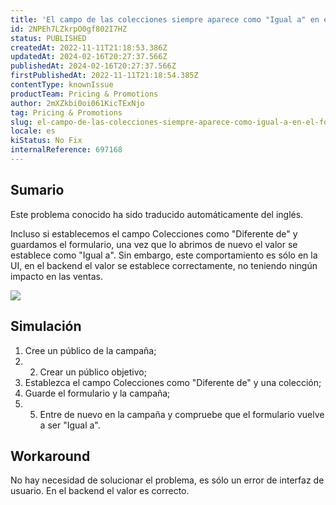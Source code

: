 ```yaml
---
title: 'El campo de las colecciones siempre aparece como "Igual a" en el formulario de audiencia de la campaña'
id: 2NPEh7LZkrpO0gf802I7HZ
status: PUBLISHED
createdAt: 2022-11-11T21:18:53.386Z
updatedAt: 2024-02-16T20:27:37.566Z
publishedAt: 2024-02-16T20:27:37.566Z
firstPublishedAt: 2022-11-11T21:18:54.385Z
contentType: knownIssue
productTeam: Pricing & Promotions
author: 2mXZkbi0oi061KicTExNjo
tag: Pricing & Promotions
slug: el-campo-de-las-colecciones-siempre-aparece-como-igual-a-en-el-formulario-de-audiencia-de-la-campana
locale: es
kiStatus: No Fix
internalReference: 697168
---
```


## Sumario

<div class="alert alert-info">
  <p>Este problema conocido ha sido traducido automáticamente del inglés.</p>
</div>



Incluso si establecemos el campo Colecciones como "Diferente de" y guardamos el formulario, una vez que lo abrimos de nuevo el valor se establece como "Igual a". Sin embargo, este comportamiento es sólo en la UI, en el backend el valor se establece correctamente, no teniendo ningún impacto en las ventas.

 ![](https://vtexhelp.zendesk.com/attachments/token/XX8ZrsQE8jH3BqY6bVvUe7zIC/?name=image.png)



## Simulación



1. Cree un público de la campaña;
2. 2. Crear un público objetivo;
3. Establezca el campo Colecciones como "Diferente de" y una colección;
4. Guarde el formulario y la campaña;
5. 5. Entre de nuevo en la campaña y compruebe que el formulario vuelve a ser "Igual a".



## Workaround


No hay necesidad de solucionar el problema, es sólo un error de interfaz de usuario. En el backend el valor es correcto.

